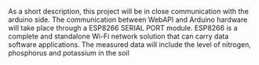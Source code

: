 
As a short description, this project will be in close communication with the arduino side.
The communication between WebAPI and Arduino hardware will take place through a ESP8266 SERIAL PORT module. ESP8266 is a complete and standalone Wi-Fi network solution that can carry data software applications.
The measured data will include the level of nitrogen, phosphorus and potassium in the soil

